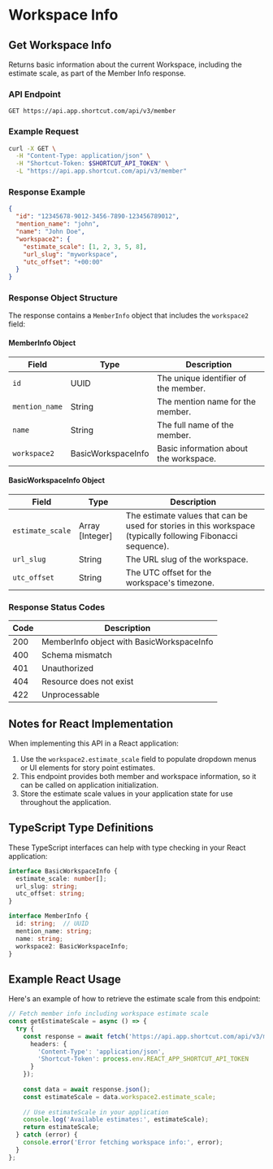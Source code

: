 # Workspace Info

## Get Workspace Info

Returns basic information about the current Workspace, including the estimate scale, as part of the Member Info response.

### API Endpoint

```
GET https://api.app.shortcut.com/api/v3/member
```

### Example Request

```bash
curl -X GET \
  -H "Content-Type: application/json" \
  -H "Shortcut-Token: $SHORTCUT_API_TOKEN" \
  -L "https://api.app.shortcut.com/api/v3/member"
```

### Response Example

```json
{
  "id": "12345678-9012-3456-7890-123456789012",
  "mention_name": "john",
  "name": "John Doe",
  "workspace2": {
    "estimate_scale": [1, 2, 3, 5, 8],
    "url_slug": "myworkspace",
    "utc_offset": "+00:00"
  }
}
```

### Response Object Structure

The response contains a `MemberInfo` object that includes the `workspace2` field:

#### MemberInfo Object

| Field | Type | Description |
|-------|------|-------------|
| `id` | UUID | The unique identifier of the member. |
| `mention_name` | String | The mention name for the member. |
| `name` | String | The full name of the member. |
| `workspace2` | BasicWorkspaceInfo | Basic information about the workspace. |

#### BasicWorkspaceInfo Object

| Field | Type | Description |
|-------|------|-------------|
| `estimate_scale` | Array [Integer] | The estimate values that can be used for stories in this workspace (typically following Fibonacci sequence). |
| `url_slug` | String | The URL slug of the workspace. |
| `utc_offset` | String | The UTC offset for the workspace's timezone. |

### Response Status Codes

| Code | Description |
|------|-------------|
| 200  | MemberInfo object with BasicWorkspaceInfo |
| 400  | Schema mismatch |
| 401  | Unauthorized |
| 404  | Resource does not exist |
| 422  | Unprocessable |

## Notes for React Implementation

When implementing this API in a React application:

1. Use the `workspace2.estimate_scale` field to populate dropdown menus or UI elements for story point estimates.
2. This endpoint provides both member and workspace information, so it can be called on application initialization.
3. Store the estimate scale values in your application state for use throughout the application.

## TypeScript Type Definitions

These TypeScript interfaces can help with type checking in your React application:

```typescript
interface BasicWorkspaceInfo {
  estimate_scale: number[];
  url_slug: string;
  utc_offset: string;
}

interface MemberInfo {
  id: string;  // UUID
  mention_name: string;
  name: string;
  workspace2: BasicWorkspaceInfo;
}
```

## Example React Usage

Here's an example of how to retrieve the estimate scale from this endpoint:

```typescript
// Fetch member info including workspace estimate scale
const getEstimateScale = async () => {
  try {
    const response = await fetch('https://api.app.shortcut.com/api/v3/member', {
      headers: {
        'Content-Type': 'application/json',
        'Shortcut-Token': process.env.REACT_APP_SHORTCUT_API_TOKEN
      }
    });
    
    const data = await response.json();
    const estimateScale = data.workspace2.estimate_scale;
    
    // Use estimateScale in your application
    console.log('Available estimates:', estimateScale);
    return estimateScale;
  } catch (error) {
    console.error('Error fetching workspace info:', error);
  }
};
```
